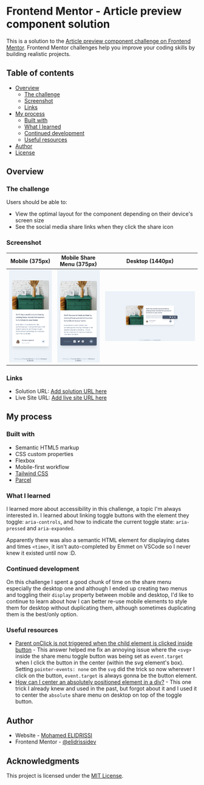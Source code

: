 # Frontend Mentor - Article preview component solution

This is a solution to the [Article preview component challenge on Frontend Mentor](https://www.frontendmentor.io/challenges/article-preview-component-dYBN_pYFT). Frontend Mentor challenges help you improve your coding skills by building realistic projects. 

## Table of contents

- [Overview](#overview)
  - [The challenge](#the-challenge)
  - [Screenshot](#screenshot)
  - [Links](#links)
- [My process](#my-process)
  - [Built with](#built-with)
  - [What I learned](#what-i-learned)
  - [Continued development](#continued-development)
  - [Useful resources](#useful-resources)
- [Author](#author)
- [License](#license)

## Overview

### The challenge

Users should be able to:

- View the optimal layout for the component depending on their device's screen size
- See the social media share links when they click the share icon

### Screenshot

| Mobile (375px) | Mobile Share Menu (375px) | Desktop (1440px) |
| --- | --- | --- |
| ![Mobile](./screenshot-mobile.png) | ![Mobile Share Menu](./screenshot-mobile-share.png) | ![Desktop](./screenshot-desktop.png) |

### Links

- Solution URL: [Add solution URL here](https://your-solution-url.com)
- Live Site URL: [Add live site URL here](https://your-live-site-url.com)

## My process

### Built with

- Semantic HTML5 markup
- CSS custom properties
- Flexbox
- Mobile-first workflow
- [Tailwind CSS](https://tailwindcss.com/)
- [Parcel](https://parceljs.org/)

### What I learned

I learned more about accessibility in this challenge, a topic I'm always interested in. I learned about linking toggle buttons with the element they toggle: `aria-controls`, and how to indicate the current toggle state: `aria-pressed` and `aria-expanded`.

Apparently there was also a semantic HTML element for displaying dates and times `<time>`, it isn't auto-completed by Emmet on VSCode so I never knew it existed until now :D. 

### Continued development

On this challenge I spent a good chunk of time on the share menu especially the desktop one and although I ended up creating two menus and toggling their `display` property between mobile and desktop, I'd like to continue to learn about how I can better re-use mobile elements to style them for desktop without duplicating them, although sometimes duplicating them is the best/only option.

### Useful resources

- [Parent onClick is not triggered when the child element is clicked inside button](https://stackoverflow.com/a/43411649) - This answer helped me fix an annoying issue where the `<svg>` inside the share menu toggle button was being set as `event.target` when I click the button in the center (within the svg element's box). Setting `pointer-events: none` on the `svg` did the trick so now wherever I click on the button, `event.target` is always gonna be the button element.
- [How can I center an absolutely positioned element in a div?](https://stackoverflow.com/a/23384995) - This one trick I already knew and used in the past, but forgot about it and I used it to center the `absolute` share menu on desktop on top of the toggle button.

## Author

- Website - [Mohamed ELIDRISSI](https://www.elidrissi.dev)
- Frontend Mentor - [@elidrissidev](https://www.frontendmentor.io/profile/elidrissidev)

## Acknowledgments

This project is licensed under the [MIT License](LICENSE.txt).
